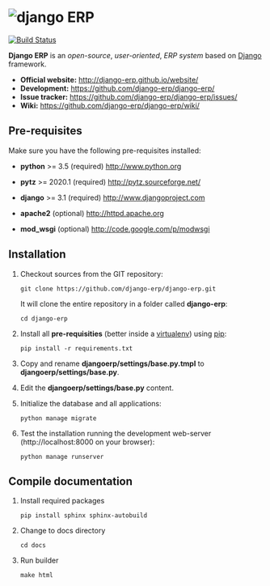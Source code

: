 ![django ERP](http://django-erp.github.io/website/static/logo.png "django ERP")
===============================================================================

[![Build Status](https://travis-ci.org/django-erp/django-erp.svg?branch=develop)](https://travis-ci.org/django-erp/django-erp)

**Django ERP** is an _open-source_, _user-oriented_, *ERP system* based on [Django](http://www.djangoproject.com) framework.

 * **Official website:** http://django-erp.github.io/website/
 * **Development:** https://github.com/django-erp/django-erp/
 * **Issue tracker:** https://github.com/django-erp/django-erp/issues/
 * **Wiki:** https://github.com/django-erp/django-erp/wiki/

Pre-requisites
--------------

Make sure you have the following pre-requisites installed:

 * **python** >= 3.5 (required)
   http://www.python.org

 * **pytz** >= 2020.1 (required)
   http://pytz.sourceforge.net/

 * **django** >= 3.1 (required)
   http://www.djangoproject.com

 * **apache2** (optional)
   http://httpd.apache.org

 * **mod_wsgi** (optional)
   http://code.google.com/p/modwsgi

Installation
------------

1. Checkout sources from the GIT repository:

    `git clone https://github.com/django-erp/django-erp.git`
    
   It will clone the entire repository in a folder called **django-erp**:

    `cd django-erp`

2. Install all **pre-requisities** (better inside a [virtualenv]) using [pip]:

    `pip install -r requirements.txt`

3. Copy and rename **djangoerp/settings/base.py.tmpl** to  **djangoerp/settings/base.py**.
 
4. Edit the **djangoerp/settings/base.py** content.

5. Initialize the database and all applications:

    `python manage migrate`

6. Test the installation running the development web-server (http://localhost:8000 on your browser):

    `python manage runserver`

[virtualenv]: http://www.virtualenv.org/en/latest/    
[pip]: http://www.pip-installer.org/en/latest/


Compile documentation 
----------------------

1. Install required packages 

    `pip install sphinx sphinx-autobuild`

2. Change to docs directory

    `cd docs`

3. Run builder 

    `make html`

